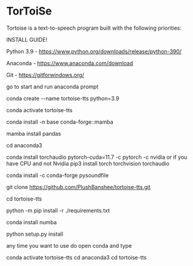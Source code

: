 # TorToiSe

Tortoise is a text-to-speech program built with the following priorities:

INSTALL GUIDE!

Python 3.9 - https://www.python.org/downloads/release/python-390/

Anaconda - https://www.anaconda.com/download

Git - https://gitforwindows.org/

go to start and run anaconda prompt

conda create --name tortoise-tts python=3.9

conda activate tortoise-tts

conda install -n base conda-forge::mamba

mamba install pandas

cd anaconda3

conda install torchaudio pytorch-cuda=11.7 -c pytorch -c nvidia
or if you have CPU and not Nvidia
pip3 install torch torchvision torchaudio

conda install -c conda-forge pysoundfile

git clone https://github.com/PlushBanshee/tortoise-tts.git

cd tortoise-tts

python -m pip install -r ./requirements.txt

conda install numba

python setup.py install

any time you want to use do
open conda and type

conda activate tortoise-tts
cd anaconda3
cd tortoise-tts
